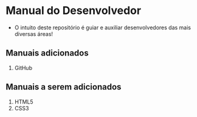# Manual do Desenvolvedor

* O intuito deste repositório é guiar e auxiliar desenvolvedores das mais diversas áreas! 

## Manuais adicionados

1. GitHub

## Manuais a serem adicionados

1. HTML5
2. CSS3
